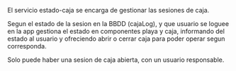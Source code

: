 El servicio estado-caja se encarga de gestionar las sesiones de caja.

Segun el estado de la sesion en la BBDD (cajaLog), y que usuario se loguee en la app gestiona el estado en componentes playa y caja, informando del estado al usuario  y ofreciendo abrir o cerrar caja para poder operar segun corresponda.

Solo puede haber una sesion de caja abierta, con un usuario responsable.



